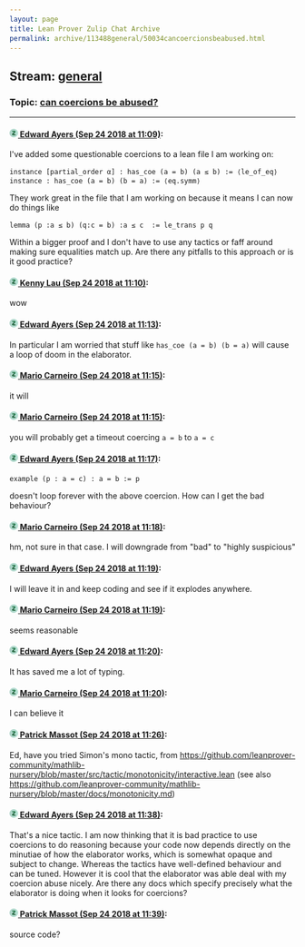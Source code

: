 ```yaml
---
layout: page
title: Lean Prover Zulip Chat Archive 
permalink: archive/113488general/50034cancoercionsbeabused.html
---
```


## Stream: [general](index.html)
### Topic: [can coercions be abused?](50034cancoercionsbeabused.html)

---

#### [![Click to go to Zulip](../../assets/img/zulip2.png) Edward Ayers (Sep 24 2018 at 11:09)](https://leanprover.zulipchat.com/#narrow/stream/113488-general/topic/can%20coercions%20be%20abused%3F/near/134514643):
I've added some questionable coercions to a lean file I am working on:
```lean
instance [partial_order α] : has_coe (a = b) (a ≤ b) := ⟨le_of_eq⟩
instance : has_coe (a = b) (b = a) := ⟨eq.symm⟩
```
They work great in the file that I am working on because it means I can now do things like
```lean
lemma (p :a ≤ b) (q:c = b) :a ≤ c  := le_trans p q
```
Within a bigger proof and I don't have to use any tactics or faff around making sure equalities match up.
Are there any pitfalls to this approach or is it good practice?

#### [![Click to go to Zulip](../../assets/img/zulip2.png) Kenny Lau (Sep 24 2018 at 11:10)](https://leanprover.zulipchat.com/#narrow/stream/113488-general/topic/can%20coercions%20be%20abused%3F/near/134514725):
wow

#### [![Click to go to Zulip](../../assets/img/zulip2.png) Edward Ayers (Sep 24 2018 at 11:13)](https://leanprover.zulipchat.com/#narrow/stream/113488-general/topic/can%20coercions%20be%20abused%3F/near/134514812):
In particular I am worried that stuff like `has_coe (a = b) (b = a)` will cause a loop of doom in the elaborator.

#### [![Click to go to Zulip](../../assets/img/zulip2.png) Mario Carneiro (Sep 24 2018 at 11:15)](https://leanprover.zulipchat.com/#narrow/stream/113488-general/topic/can%20coercions%20be%20abused%3F/near/134514910):
it will

#### [![Click to go to Zulip](../../assets/img/zulip2.png) Mario Carneiro (Sep 24 2018 at 11:15)](https://leanprover.zulipchat.com/#narrow/stream/113488-general/topic/can%20coercions%20be%20abused%3F/near/134514920):
you will probably get a timeout coercing `a = b` to `a = c`

#### [![Click to go to Zulip](../../assets/img/zulip2.png) Edward Ayers (Sep 24 2018 at 11:17)](https://leanprover.zulipchat.com/#narrow/stream/113488-general/topic/can%20coercions%20be%20abused%3F/near/134514993):
```lean
example (p : a = c) : a = b := p
```
doesn't loop forever with the above coercion. How can I get the bad behaviour?

#### [![Click to go to Zulip](../../assets/img/zulip2.png) Mario Carneiro (Sep 24 2018 at 11:18)](https://leanprover.zulipchat.com/#narrow/stream/113488-general/topic/can%20coercions%20be%20abused%3F/near/134515063):
hm, not sure in that case. I will downgrade from "bad" to "highly suspicious"

#### [![Click to go to Zulip](../../assets/img/zulip2.png) Edward Ayers (Sep 24 2018 at 11:19)](https://leanprover.zulipchat.com/#narrow/stream/113488-general/topic/can%20coercions%20be%20abused%3F/near/134515081):
I will leave it in and keep coding and see if it explodes anywhere.

#### [![Click to go to Zulip](../../assets/img/zulip2.png) Mario Carneiro (Sep 24 2018 at 11:19)](https://leanprover.zulipchat.com/#narrow/stream/113488-general/topic/can%20coercions%20be%20abused%3F/near/134515084):
seems reasonable

#### [![Click to go to Zulip](../../assets/img/zulip2.png) Edward Ayers (Sep 24 2018 at 11:20)](https://leanprover.zulipchat.com/#narrow/stream/113488-general/topic/can%20coercions%20be%20abused%3F/near/134515127):
It has saved me a lot of typing.

#### [![Click to go to Zulip](../../assets/img/zulip2.png) Mario Carneiro (Sep 24 2018 at 11:20)](https://leanprover.zulipchat.com/#narrow/stream/113488-general/topic/can%20coercions%20be%20abused%3F/near/134515134):
I can believe it

#### [![Click to go to Zulip](../../assets/img/zulip2.png) Patrick Massot (Sep 24 2018 at 11:26)](https://leanprover.zulipchat.com/#narrow/stream/113488-general/topic/can%20coercions%20be%20abused%3F/near/134515368):
Ed, have you tried Simon's mono tactic, from https://github.com/leanprover-community/mathlib-nursery/blob/master/src/tactic/monotonicity/interactive.lean (see also https://github.com/leanprover-community/mathlib-nursery/blob/master/docs/monotonicity.md)

#### [![Click to go to Zulip](../../assets/img/zulip2.png) Edward Ayers (Sep 24 2018 at 11:38)](https://leanprover.zulipchat.com/#narrow/stream/113488-general/topic/can%20coercions%20be%20abused%3F/near/134515866):
That's a nice tactic. I am now thinking that it is bad practice to use coercions to do reasoning because your code now depends directly on the minutiae of how the elaborator works, which is somewhat opaque and subject to change. Whereas the tactics have well-defined behaviour and can be tuned.
However it is cool that the elaborator was able deal with my coercion abuse nicely. Are there any docs which specify precisely what the elaborator is doing when it looks for coercions?

#### [![Click to go to Zulip](../../assets/img/zulip2.png) Patrick Massot (Sep 24 2018 at 11:39)](https://leanprover.zulipchat.com/#narrow/stream/113488-general/topic/can%20coercions%20be%20abused%3F/near/134515882):
source code?

